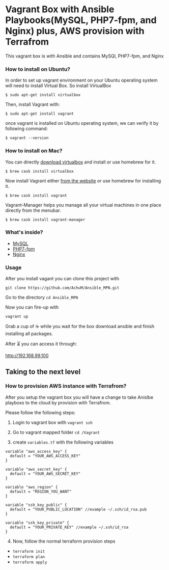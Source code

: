 # Vagrant Box with Ansible Playbooks(MySQL, PHP7-fpm, and Nginx) plus, AWS provision with Terrafrom  
This vagrant box is with Ansible and contains MySQl, PHP7-fpm, and Nginx 

### How to install on Ubuntu? 

In order to set up vagrant environment on your Ubuntu operating system will need to install Virtual Box. 
So install VirtualBox 

`$ sudo apt-get install virtualbox`

Then, install Vagrant with:

`$ sudo apt-get install vagrant`

once vagrant is installed on Ubuntu operating system, we can verify it by following command:

`$ vagrant --version`

### How to install on Mac?

You can directly [download virtualbox](https://www.virtualbox.org/wiki/Downloads) and install or use homebrew for it.

`$ brew cask install virtualbox`

Now install Vagrant either [from the website](https://www.vagrantup.com/downloads.html) or use homebrew for installing it.

`$ brew cask install vagrant`

Vagrant-Manager helps you manage all your virtual machines in one place directly from the menubar.

`$ brew cask install vagrant-manager`


### What's inside? 

- [MySQL](https://dev.mysql.com/doc/)
- [PHP7-fpm](https://php-fpm.org)
- [Nginx](https://www.nginx.com/resources/wiki/community/) 

### Usage 

After you install vagant you can clone this project with 

`git clone https://github.com/AchuM/Ansible_MPN.git`

Go to the directory `cd Ansible_MPN` 

Now you can fire-up with 

`vagrant up`

Grab a cup of ☕️ while you wait for the box download ansible and finish installing all packages. 

After ⏳ you can access it through:

http://192.168.99.100 


## Taking to the next level

### How to provision AWS instance with Terrafrom?
After you setup the vagrant box you will have a change to take Anislbe playboxs to the cloud by provision with Terrafrom. 

Please follow the following steps:

1. Login to vagrant box with `vagrant ssh`

2. Go to vagrant mapped folder `cd /Vagrant`

3. create `variables.tf` with the following variables

```
variable "aws_access_key" {
  default = "YOUR_AWS_ACCESS_KEY"
}

variable "aws_secret_key" {
  default = "YOUR_AWS_SECRET_KEY"
}

variable "aws_region" {
  default = "REGION_YOU_WANT"
}

variable "ssh_key_public" {
  default = "YOUR_PUBLIC_LOCATION" //example ~/.ssh/id_rsa.pub
}

variable "ssh_key_private" {
  default = "YOUR_PRIVATE_KEY" //example ~/.ssh/id_rsa
}

```
4. Now, follow the normal terraform provision steps 
- `terraform init` 
- `terraform plan`
- `terraform apply` 


 
